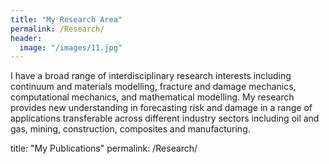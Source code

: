 ```yaml
---
title: "My Research Area"
permalink: /Research/
header:
  image: "/images/11.jpg"
---
```


I have a broad range of interdisciplinary research interests including continuum and materials modelling, fracture and damage mechanics, computational mechanics, and mathematical modelling. My research provides new understanding in forecasting risk and damage in a range of applications transferable across different industry sectors including oil and gas, mining, construction, composites and manufacturing.

title: "My Publications"
permalink: /Research/
